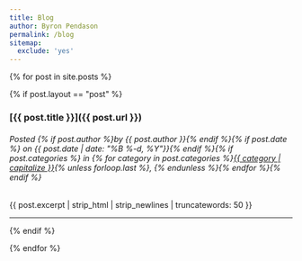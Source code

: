 ```yaml
---
title: Blog
author: Byron Pendason
permalink: /blog
sitemap:
  exclude: 'yes'
---
```


{% for post in site.posts %}

{% if post.layout == "post" %}

### [{{ post.title }}]({{ post.url }}) 

<h6>Posted {% if post.author %}by {{ post.author }}{% endif %}{% if post.date %} on {{ post.date | date: "%B %-d, %Y"}}{% endif %}{% if post.categories %} in {% for category in post.categories %}<a href="/search#{{ category | slugify}}">{{ category | capitalize }}</a>{% unless forloop.last %}, {% endunless %}{% endfor %}{% endif %}</h6>

{{ post.excerpt | strip_html | strip_newlines | truncatewords: 50 }}

-------

{% endif %}

{% endfor %}

